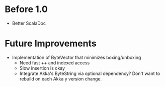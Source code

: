 Before 1.0
============
 - Better ScalaDoc

Future Improvements
===================
 - Implementation of ByteVector that minimizes boxing/unboxing
   - Need fast ++ and indexed access
   - Slow insertion is okay
   - Integrate Akka's ByteString via optional dependency? Don't want to rebuild on each Akka y version change.
